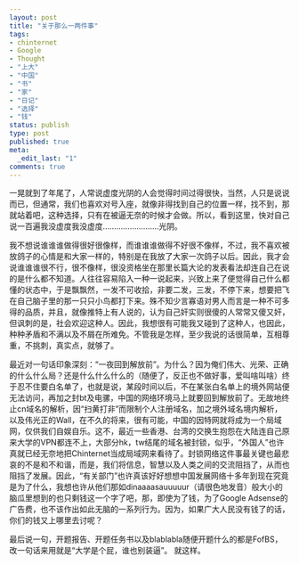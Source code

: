 ```yaml
---
layout: post
title: "关于那么一两件事"
tags:
- chinternet
- Google
- Thought
- "上大"
- "中国"
- "书"
- "家"
- "日记"
- "选择"
- "钱"
status: publish
type: post
published: true
meta:
  _edit_last: "1"
comments: true
---
```

一晃就到了年尾了，人常说虚度光阴的人会觉得时间过得很快，当然，人只是说说而已，但通常，我们也喜欢对号入座，就像非得找到自己的位置一样，找不到，那就站着吧，这种选择，只有在被逼无奈的时候才会做。所以，看到这里，快对自己说一百遍我没虚度我没虚度.........................光阴。

我不想说谁谁谁做得很好很像样，而谁谁谁做得不好很不像样，不过，我不喜欢被放鸽子的心情是和大家一样的，特别是在我放了大家一次鸽子以后。因此，我才会说谁谁谁很不行，很不像样，很没资格坐在那里长篇大论的发表看法却连自己在说的是什么都不知道。人往往容易陷入一种一说起来，兴致上来了便觉得自己什么都懂的状态中，于是飘飘然，一发不可收拾，非要二发，三发，不停下来，想要把飞在自己脑子里的那一只只小鸟都打下来。殊不知少言寡语对男人而言是一种不可多得的品质，并且，就像推特上有人说的，认为自己奸实则很傻的人常常又傻又奸，但讽刺的是，社会欢迎这种人。因此，我想很有可能我又碰到了这种人，也因此，种种矛盾和不满以及不屑在所难免。不管我是怎样，至少我说的话很简单，互相尊重，不挑刺，真实点，就够了。

最近对一句话印象深刻：“一夜回到解放前”。为什么？因为俺们伟大、光荣、正确的什么什么局？还是什么什么什么的（随便了，反正也不做好事，爱叫啥叫啥）终于忍不住要白名单了，也就是说，某段时间以后，不在某张白名单上的境外网站便无法访问，再加之封bt及电骡，中国的网络环境马上就要回到解放前了。无故地终止cn域名的解析，因“扫黄打非”而限制个人注册域名，加之境外域名境内解析，以及伟光正的Wall，在不久的将来，很有可能，中国的因特网就将成为一个局域网，仅供我们自娱自乐。这不，最近一些香港、台湾的交换生抱怨在大陆连自己原来大学的VPN都连不上，大部分hk，tw结尾的域名被封锁，似乎，“外国人”也许真就已经无奈地把Chinternet当成局域网来看待了。封锁网络这件事最关键也最悲哀的不是和不和谐，而是，我们将信息，智慧以及人类之间的交流阻挡了，从而也阻挡了发展。因此，“有关部门”也许真该好好想想中国发展网络十多年到现在究竟是为了什么，我想也许从他们那如dinaaaasauuuuur（请很色地发音）般大小的脑瓜里想到的也只剩钱这一个字了吧，那，即使为了钱，为了Google Adsense的广告费，也不该作出如此无脑的一系列行为。因为，如果广大人民没有钱了的话，你们的钱又上哪里去讨呢？

最后说一句，开题报告、开题任务书以及blablabla随便开题什么的都是FofBS，改一句话来用就是“大学是个屁，谁也别装逼”。 就这样。
